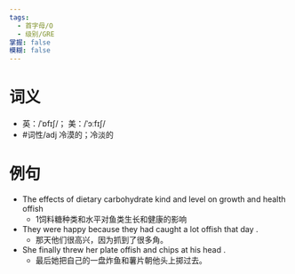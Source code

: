 ```yaml
---
tags:
  - 首字母/O
  - 级别/GRE
掌握: false
模糊: false
---
```

# 词义
- 英：/ˈɒfɪʃ/； 美：/ˈɔːfɪʃ/
- #词性/adj  冷漠的；冷淡的
# 例句
- The effects of dietary carbohydrate kind and level on growth and health offish
	- 1饲料糖种类和水平对鱼类生长和健康的影响
- They were happy because they had caught a lot offish that day .
	- 那天他们很高兴，因为抓到了很多角。
- She finally threw her plate offish and chips at his head .
	- 最后她把自己的一盘炸鱼和薯片朝他头上掷过去。
